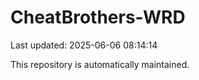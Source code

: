 # CheatBrothers-WRD

Last updated: 2025-06-06 08:14:14

This repository is automatically maintained.
